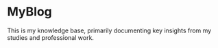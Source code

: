 # MyBlog
This is my knowledge base, primarily documenting key insights from my studies and professional work.
